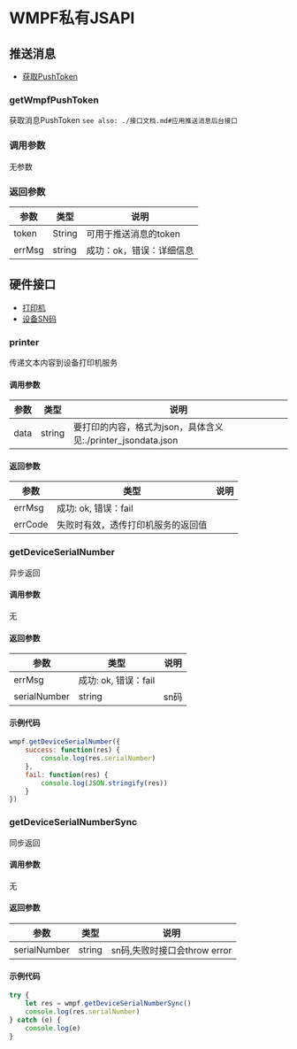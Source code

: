 # WMPF私有JSAPI

## 推送消息

- [获取PushToken](#getWmpfPushToken)


### getWmpfPushToken

获取消息PushToken
`see also: ./接口文档.md#应用推送消息后台接口`

### 调用参数
无参数

### 返回参数

| 参数   | 类型           | 说明 |
| ---- | -------------- | -------- |
|  token   | String |  可用于推送消息的token        |
|errMsg|string|成功：ok，错误：详细信息|


## 硬件接口

- [打印机](#printer)
- [设备SN码](#getDeviceSerialNumber)

### printer

传递文本内容到设备打印机服务

#### 调用参数

| 参数  | 类型           | 说明 |
| ---- | -------------- | -------- |
| data | string         | 要打印的内容，格式为json，具体含义见:./printer_jsondata.json |


#### 返回参数

| 参数    | 类型           | 说明 |
| ------ | -------------- | -------- |
| errMsg | 成功: ok, 错误：fail |
| errCode | 失败时有效，透传打印机服务的返回值 |


### getDeviceSerialNumber
异步返回

#### 调用参数

无

#### 返回参数

| 参数    | 类型           | 说明 |
| ------ | -------------- | -------- |
| errMsg | 成功: ok, 错误：fail |
| serialNumber | string |sn码|

#### 示例代码

```js
wmpf.getDeviceSerialNumber({
    success: function(res) {
        console.log(res.serialNumber)
    },
    fail: function(res) {
        console.log(JSON.stringify(res))
    }
})
```

### getDeviceSerialNumberSync
同步返回

#### 调用参数

无

#### 返回参数

| 参数    | 类型           | 说明 |
| ------ | -------------- | -------- |
| serialNumber | string | sn码,失败时接口会throw error |

#### 示例代码

```js
try {
    let res = wmpf.getDeviceSerialNumberSync()
    console.log(res.serialNumber)
} catch (e) {
    console.log(e)
}
```